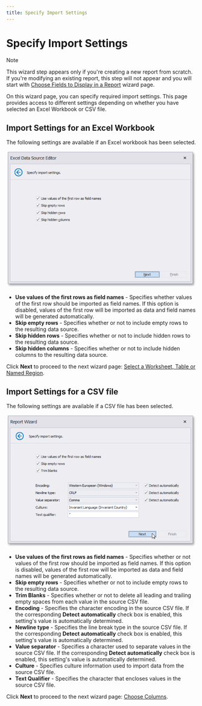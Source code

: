 ```yaml
---
title: Specify Import Settings
---
```

# Specify Import Settings
> [!NOTE]
> This wizard step appears only if you're creating a new report from scratch. If you're modifying an existing report, this step will not appear and you will start with [Choose Fields to Display in a Report](../choose-fields-to-display-in-a-report.md) wizard page.

On this wizard page, you can specify required import settings. This page provides access to different settings depending on whether you have selected an Excel Workbook or CSV file.

<a name="excelworkbook"></a>

## Import Settings for an Excel Workbook
The following settings are available if an Excel workbook has been selected.

![eurd-win-exceldatasource_specifyingimportoptions](../../../../../../../images/eurd-win-exceldatasource_specifyingimportoptions.png)
* **Use values of the first rows as field names** - Specifies whether values of the first row should be imported as field names. If this option is disabled, values of the first row will be imported as data and field names will be generated automatically.
* **Skip empty rows** - Specifies whether or not to include empty rows to the resulting data source.
* **Skip hidden rows** - Specifies whether or not to include hidden rows to the resulting data source.
* **Skip hidden columns** - Specifies whether or not to include hidden columns to the resulting data source.

Click **Next** to proceed to the next wizard page: [Select a Worksheet, Table or Named Region](select-a-worksheet-table-or-named-range.md).

<a name="csv"></a>

## Import Settings for a CSV file
The following settings are available if a CSV file has been selected.

![eurd-win-exceldatasource_csvimportsettings](../../../../../../../images/eurd-win-exceldatasource_csvimportsettings.png)
* **Use values of the first rows as field names** - Specifies whether or not values of the first row should be imported as field names. If this option is disabled, values of the first row will be imported as data and field names will be generated automatically.
* **Skip empty rows** - Specifies whether or not to include empty rows to the resulting data source.
* **Trim Blanks** - Specifies whether or not to delete all leading and trailing empty spaces from each value in the source CSV file.
* **Encoding** - Specifies the character encoding in the source CSV file. If the corresponding **Detect automatically** check box is enabled, this setting's value is automatically determined.
* **Newline type** - Specifies the line break type in the source CSV file. If the corresponding **Detect automatically** check box is enabled, this setting's value is automatically determined.
* **Value separator** - Specifies a character used to separate values in the source CSV file. If the corresponding **Detect automatically** check box is enabled, this setting's value is automatically determined.
* **Culture** - Specifies culture information used to import data from the source CSV file.
* **Text Qualifier** - Specifies the character that encloses values in the source CSV file.

Click **Next** to proceed to the next wizard page: [Choose Columns](choose-columns.md).